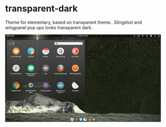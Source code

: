 transparent-dark
================

Theme for elementary, based on transparent theme..
Slingshot and wingpanel pop ups looks transparent dark.

![preview](/preview/preview.png)
